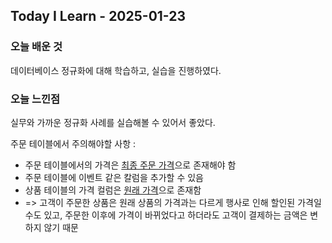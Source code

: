 ## Today I Learn - 2025-01-23

### 오늘 배운 것
데이터베이스 정규화에 대해 학습하고, 실습을 진행하였다.

### 오늘 느낀점
실무와 가까운 정규화 사례를 실습해볼 수 있어서 좋았다. <br>

주문 테이블에서 주의해야할 사항 :
- 주문 테이블에서의 가격은 <u>최종 주문 가격</u>으로 존재해야 함
- 주문 테이블에 이벤트 같은 칼럼을 추가할 수 있음
- 상품 테이블의 가격 컬럼은 <u>원래 가격</u>으로 존재함
- => 고객이 주문한 상품은 원래 상품의 가격과는 다르게 행사로 인해 할인된 가격일 수도 있고, 주문한 이후에 가격이 바뀌었다고 하더라도 고객이 결제하는 금액은 변하지 않기 때문